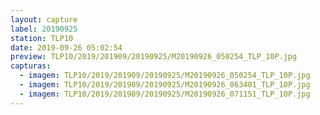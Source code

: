 ```yaml
---
layout: capture
label: 20190925
station: TLP10
date: 2019-09-26 05:02:54
preview: TLP10/2019/201909/20190925/M20190926_050254_TLP_10P.jpg
capturas:
  - imagem: TLP10/2019/201909/20190925/M20190926_050254_TLP_10P.jpg
  - imagem: TLP10/2019/201909/20190925/M20190926_063401_TLP_10P.jpg
  - imagem: TLP10/2019/201909/20190925/M20190926_071151_TLP_10P.jpg
---
```

